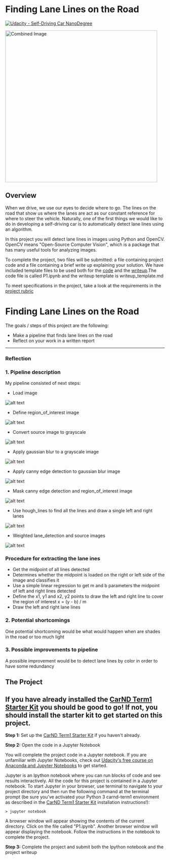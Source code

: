 # **Finding Lane Lines on the Road** 
[![Udacity - Self-Driving Car NanoDegree](https://s3.amazonaws.com/udacity-sdc/github/shield-carnd.svg)](http://www.udacity.com/drive)

<img src="examples/laneLines_thirdPass.jpg" width="480" alt="Combined Image" />

Overview
---

When we drive, we use our eyes to decide where to go.  The lines on the road that show us where the lanes are act as our constant reference for where to steer the vehicle.  Naturally, one of the first things we would like to do in developing a self-driving car is to automatically detect lane lines using an algorithm.

In this project you will detect lane lines in images using Python and OpenCV.  OpenCV means "Open-Source Computer Vision", which is a package that has many useful tools for analyzing images.  

To complete the project, two files will be submitted: a file containing project code and a file containing a brief write up explaining your solution. We have included template files to be used both for the [code](https://github.com/udacity/CarND-LaneLines-P1/blob/master/P1.ipynb) and the [writeup](https://github.com/udacity/CarND-LaneLines-P1/blob/master/writeup_template.md).The code file is called P1.ipynb and the writeup template is writeup_template.md 

To meet specifications in the project, take a look at the requirements in the [project rubric](https://review.udacity.com/#!/rubrics/322/view)

# **Finding Lane Lines on the Road** 

The goals / steps of this project are the following:
* Make a pipeline that finds lane lines on the road
* Reflect on your work in a written report


[//]: # (Image References)

[source]: ./examples/source.jpg "source"
[interest_region]: ./examples/interest_region.jpg 
[gray]: ./examples/gray.jpg 
[blur]: ./examples/blur.jpg 
[edge]: ./examples/edge.jpg 
[masked_edge]: ./examples/masked_edge.jpg 
[lines]: ./examples/lines.jpg 
[weighted]: ./examples/weighted.jpg 

---

### Reflection

### 1. Pipeline description

My pipeline consisted of next steps:

* Load image

![alt text][source]

* Define region_of_interest image

![alt text][interest_region]

* Convert source image to grayscale

![alt text][gray]

* Apply gaussian blur to a grayscale image

![alt text][blur]

* Apply canny edge detection to gaussian blur image

![alt text][edge]

* Mask canny edge detection and region_of_interest image

![alt text][masked_edge]

* Use hough_lines to find all the lines and draw a single left and right lanes

![alt text][lines]

* Weighted lane_detection and source images

![alt text][weighted]

### Procedure for extracting the lane ines

* Get the midpoint of all lines detected
* Determines whether the midpoint is loaded on the right or left side of the image and classifies it
* Use a simple linear regression to get m and b parameters the midpoint of left and right lines detected
* Define the x1, y1 and x2, y2 points to draw the left and right line to cover the region of interest    x = (y - b) / m 
* Draw the left and right lane lines

### 2. Potential shortcomings

One potential shortcoming would be what would happen when are shades in the road or too much light

### 3. Possible improvements to pipeline

A possible improvement would be to detect lane lines by color in order to have some redundancy

The Project
---

## If you have already installed the [CarND Term1 Starter Kit](https://github.com/udacity/CarND-Term1-Starter-Kit/blob/master/README.md) you should be good to go!   If not, you should install the starter kit to get started on this project. ##

**Step 1:** Set up the [CarND Term1 Starter Kit](https://classroom.udacity.com/nanodegrees/nd013/parts/fbf77062-5703-404e-b60c-95b78b2f3f9e/modules/83ec35ee-1e02-48a5-bdb7-d244bd47c2dc/lessons/8c82408b-a217-4d09-b81d-1bda4c6380ef/concepts/4f1870e0-3849-43e4-b670-12e6f2d4b7a7) if you haven't already.

**Step 2:** Open the code in a Jupyter Notebook

You will complete the project code in a Jupyter notebook.  If you are unfamiliar with Jupyter Notebooks, check out [Udacity's free course on Anaconda and Jupyter Notebooks](https://classroom.udacity.com/courses/ud1111) to get started.

Jupyter is an Ipython notebook where you can run blocks of code and see results interactively.  All the code for this project is contained in a Jupyter notebook. To start Jupyter in your browser, use terminal to navigate to your project directory and then run the following command at the terminal prompt (be sure you've activated your Python 3 carnd-term1 environment as described in the [CarND Term1 Starter Kit](https://github.com/udacity/CarND-Term1-Starter-Kit/blob/master/README.md) installation instructions!):

`> jupyter notebook`

A browser window will appear showing the contents of the current directory.  Click on the file called "P1.ipynb".  Another browser window will appear displaying the notebook.  Follow the instructions in the notebook to complete the project.  

**Step 3:** Complete the project and submit both the Ipython notebook and the project writeup
